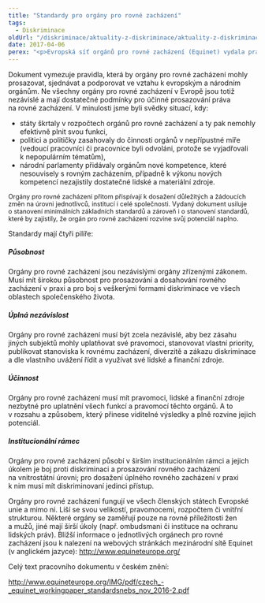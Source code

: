 ```yaml
---
title: "Standardy pro orgány pro rovné zacházení"
tags:
  - Diskriminace
oldUrl: "/diskriminace/aktuality-z-diskriminace/aktuality-z-diskriminace-2017/standardy-pro-organy-pro-rovne-zachazeni/"
date: 2017-04-06
perex: "<p>Evropská síť orgánů pro rovné zacházení (Equinet) vydala pracovní dokument „Vytváření standardů pro orgány pro rovné zacházení“. </p>"
---
```


<!-- imported from the old website -->

<p>Dokument vymezuje pravidla, která by orgány pro rovné zacházení mohly prosazovat, sjednávat a podporovat ve vztahu k evropským a národním orgánům. Ne všechny orgány pro rovné zacházení v Evropě jsou totiž nezávislé a mají dostatečné podmínky pro účinné prosazování práva na rovné zacházení. V minulosti jsme byli svědky situací, kdy:</p><ul><li>státy škrtaly v rozpočtech orgánů pro rovné zacházení a ty pak nemohly efektivně plnit svou funkci,</li><li>politici a političky zasahovaly do činnosti orgánů v nepřípustné míře (vedoucí pracovníci či pracovnice byli odvoláni, protože se vyjadřovali k nepopulárním tématům),</li><li>národní parlamenty přidávaly orgánům nové kompetence, které nesouvisely s rovným zacházením, případně k výkonu nových kompetencí nezajistily dostatečné lidské a materiální zdroje.</li></ul><p><span style="font-size: 12.8px;">Orgány pro rovné zacházení přitom přispívají k dosažení důležitých a žádoucích změn na úrovni jednotlivců, institucí i celé společnosti. Vydaný dokument usiluje o stanovení minimálních základních standardů a zároveň i o stanovení standardů, které by zajistily, že orgán pro rovné zacházení rozvine svůj potenciál naplno.</span></p> <p>Standardy mají čtyři pilíře:</p> <h5>Působnost</h5> <p>Orgány pro rovné zacházení jsou nezávislými orgány zřízenými zákonem. Musí mít širokou působnost pro prosazování a dosahování rovného zacházení v praxi a pro boj s veškerými formami diskriminace ve všech oblastech společenského života.</p> <h5>Úplná nezávislost</h5> <p>Orgány pro rovné zacházení musí být zcela nezávislé, aby bez zásahu jiných subjektů mohly uplatňovat své pravomoci, stanovovat vlastní priority, publikovat stanoviska k rovnému zacházení, diverzitě a zákazu diskriminace a dle vlastního uvážení řídit a využívat své lidské a finanční zdroje.</p> <h5>Účinnost</h5> <p>Orgány pro rovné zacházení musí mít pravomoci, lidské a finanční zdroje nezbytné pro uplatnění všech funkcí a pravomocí těchto orgánů. A to v rozsahu a způsobem, který přinese viditelné výsledky a plně rozvine jejich potenciál.</p> <h5>Institucionální rámec</h5> <p>Orgány pro rovné zacházení působí v širším institucionálním rámci a jejich úkolem je boj proti diskriminaci a prosazování rovného zacházení na vnitrostátní úrovni; pro dosažení úplného rovného zacházení v praxi k nim musí mít diskriminovaní jedinci přístup.</p> <p>Orgány pro rovné zacházení fungují ve všech členských státech Evropské unie a mimo ni. Liší se svou velikostí, pravomocemi, rozpočtem či vnitřní strukturou. Některé orgány se zaměřují pouze na rovné příležitosti žen a mužů, jiné mají širší úkoly (např. ombudsmani či instituce na ochranu lidských práv). Bližší informace o jednotlivých orgánech pro rovné zacházení jsou k nalezení na webových stránkách mezinárodní sítě Equinet (v anglickém jazyce): <a title="Otevření do nového okna" href="http://www.equineteurope.org/" target="_blank">http://www.equineteurope.org/</a> <img alt="" src="https://www.ochrance.cz/typo3/ext/od_linkdesc/icons/external.gif" class="od_linkdesc_icon_external" /> </p> <p><a name="_GoBack"></a>Celý text pracovního dokumentu v českém znění:</p> <a title="Otevření do nového okna" href="http://www.equineteurope.org/IMG/pdf/czech_-_equinet_workingpaper_standardsnebs_nov_2016-2.pdf" target="_blank">http://www.equineteurope.org/IMG/pdf/czech_-_equinet_workingpaper_standardsnebs_nov_2016-2.pdf</a> <img alt="" src="https://www.ochrance.cz/typo3/ext/od_linkdesc/icons/external.gif" class="od_linkdesc_icon_external" />
